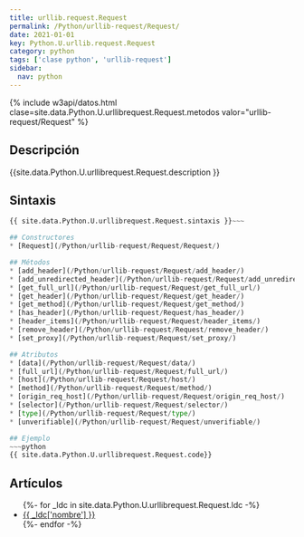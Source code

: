 ```yaml
---
title: urllib.request.Request
permalink: /Python/urllib-request/Request/
date: 2021-01-01
key: Python.U.urllib.request.Request
category: python
tags: ['clase python', 'urllib-request']
sidebar: 
  nav: python
---
```


{% include w3api/datos.html clase=site.data.Python.U.urllibrequest.Request.metodos valor="urllib-request/Request" %}

## Descripción
{{site.data.Python.U.urllibrequest.Request.description }}

## Sintaxis
~~~python
{{ site.data.Python.U.urllibrequest.Request.sintaxis }}~~~

## Constructores
* [Request](/Python/urllib-request/Request/Request/)

## Métodos
* [add_header](/Python/urllib-request/Request/add_header/)
* [add_unredirected_header](/Python/urllib-request/Request/add_unredirected_header/)
* [get_full_url](/Python/urllib-request/Request/get_full_url/)
* [get_header](/Python/urllib-request/Request/get_header/)
* [get_method](/Python/urllib-request/Request/get_method/)
* [has_header](/Python/urllib-request/Request/has_header/)
* [header_items](/Python/urllib-request/Request/header_items/)
* [remove_header](/Python/urllib-request/Request/remove_header/)
* [set_proxy](/Python/urllib-request/Request/set_proxy/)

## Atributos
* [data](/Python/urllib-request/Request/data/)
* [full_url](/Python/urllib-request/Request/full_url/)
* [host](/Python/urllib-request/Request/host/)
* [method](/Python/urllib-request/Request/method/)
* [origin_req_host](/Python/urllib-request/Request/origin_req_host/)
* [selector](/Python/urllib-request/Request/selector/)
* [type](/Python/urllib-request/Request/type/)
* [unverifiable](/Python/urllib-request/Request/unverifiable/)

## Ejemplo
~~~python
{{ site.data.Python.U.urllibrequest.Request.code}}
~~~

## Artículos
<ul>
{%- for _ldc in site.data.Python.U.urllibrequest.Request.ldc -%}
   <li>
       <a href="{{_ldc['url'] }}">{{ _ldc['nombre'] }}</a>
   </li>
{%- endfor -%}
</ul>
